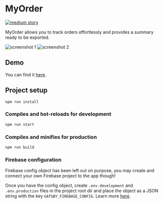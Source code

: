 # MyOrder

[![medium story](https://img.shields.io/badge/Medium-Story-%23000?logo=medium)](https://medium.com/@alen.ajam/how-i-took-control-of-my-companys-lunchtime-with-an-app-f6d70c31cb89)

MyOrder allows you to track orders effortlessly and provides a summary ready to be exported.

![screenshot 1](https://miro.medium.com/max/300/1*Vk0dtrl4eHHAKmUhKkryMw.png)
![screenshot 2](https://miro.medium.com/max/300/1*XsmPd_zjpHLbfnaIt0oROw.png)

## Demo
You can find it [here](https://myorderdemo-80b12.web.app/).

## Project setup

```
npm run install
```

### Compiles and hot-reloads for development

```
npm run start
```

### Compiles and minifies for production

```
npm run build
```

### Firebase configuration

Firebase config object has been left out on purpose, you may create and connect your own Firebase project to the app though!

Once you have the config object, create `.env.development` and `.env.production` files in the project root dir and place the object as a JSON string with the key `GATSBY_FIREBASE_CONFIG`. Learn more [here](https://www.gatsbyjs.com/docs/how-to/local-development/environment-variables/).
